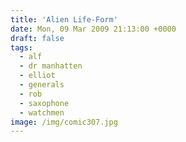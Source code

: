 ```yaml
---
title: 'Alien Life-Form'
date: Mon, 09 Mar 2009 21:13:00 +0000
draft: false
tags:
  - alf
  - dr manhatten
  - elliot
  - generals
  - rob
  - saxophone
  - watchmen
image: /img/comic307.jpg
---
```


